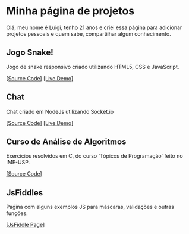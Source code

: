 # Minha página de projetos

Olá, meu nome é Luigi, tenho 21 anos e criei essa página para adicionar projetos pessoais e quem sabe, compartilhar algum conhecimento.

## Jogo Snake!

Jogo de snake responsivo criado utilizando HTML5, CSS e JavaScript.

[[Source Code]](https://github.com/luigihenrick/snake) 
[[Live Demo]](http://luigihenrick.ddns.net/snake/) 

## Chat

Chat criado em NodeJs utilizando Socket.io

[[Source Code]](https://github.com/luigihenrick/nodejs-chat) 
[[Live Demo]](http://luigihenrick.ddns.net:8080) 

## Curso de Análise de Algoritmos

Exercícios resolvidos em C, do curso 'Tópicos de Programação' feito no IME-USP.

[[Source Code]](https://github.com/luigihenrick/topicos-programacao) 

## JsFiddles

Paǵina com alguns exemplos JS para máscaras, validações e outras funções.

[[JsFiddle Page]](https://jsfiddle.net/user/luigihenrick/fiddles/) 
